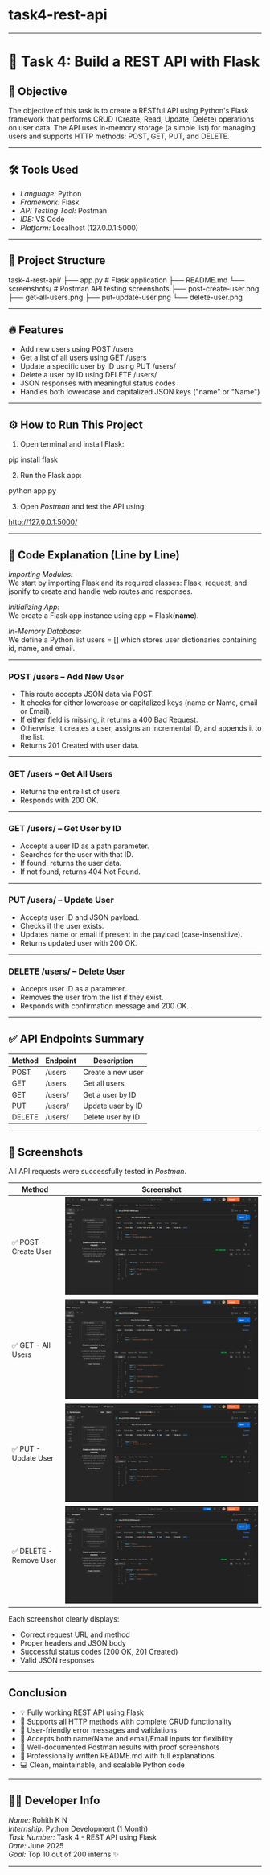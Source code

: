 # task4-rest-api

---

# 🚀 Task 4: Build a REST API with Flask

## 📌 Objective

The objective of this task is to create a RESTful API using Python's Flask framework that performs CRUD (Create, Read, Update, Delete) operations on user data. The API uses in-memory storage (a simple list) for managing users and supports HTTP methods: POST, GET, PUT, and DELETE.

---

## 🛠 Tools Used

- *Language:* Python
- *Framework:* Flask
- *API Testing Tool:* Postman
- *IDE:* VS Code
- *Platform:* Localhost (127.0.0.1:5000)

---

## 📂 Project Structure

task-4-rest-api/ ├── app.py                 # Flask application ├── README.md              └── screenshots/           # Postman API testing screenshots ├── post-create-user.png ├── get-all-users.png ├── put-update-user.png └── delete-user.png

---

## 🔥 Features

- Add new users using POST /users
- Get a list of all users using GET /users
- Update a specific user by ID using PUT /users/<id>
- Delete a user by ID using DELETE /users/<id>
- JSON responses with meaningful status codes
- Handles both lowercase and capitalized JSON keys ("name" or "Name")

---

## ⚙ How to Run This Project

1. Open terminal and install Flask:

pip install flask

2. Run the Flask app:

python app.py

3. Open *Postman* and test the API using:

http://127.0.0.1:5000/

---

## 🧠 Code Explanation (Line by Line)

*Importing Modules:*  
We start by importing Flask and its required classes: Flask, request, and jsonify to create and handle web routes and responses.

*Initializing App:*  
We create a Flask app instance using app = Flask(__name__).

*In-Memory Database:*  
We define a Python list users = [] which stores user dictionaries containing id, name, and email.

---

### POST /users – Add New User

- This route accepts JSON data via POST.
- It checks for either lowercase or capitalized keys (name or Name, email or Email).
- If either field is missing, it returns a 400 Bad Request.
- Otherwise, it creates a user, assigns an incremental ID, and appends it to the list.
- Returns 201 Created with user data.

---

### GET /users – Get All Users

- Returns the entire list of users.
- Responds with 200 OK.

---

### GET /users/<id> – Get User by ID

- Accepts a user ID as a path parameter.
- Searches for the user with that ID.
- If found, returns the user data.
- If not found, returns 404 Not Found.

---

### PUT /users/<id> – Update User

- Accepts user ID and JSON payload.
- Checks if the user exists.
- Updates name or email if present in the payload (case-insensitive).
- Returns updated user with 200 OK.

---

### DELETE /users/<id> – Delete User

- Accepts user ID as a parameter.
- Removes the user from the list if they exist.
- Responds with confirmation message and 200 OK.

---

## ✅ API Endpoints Summary

| Method | Endpoint             | Description               |
|--------|----------------------|---------------------------|
| POST   | /users             | Create a new user         |
| GET    | /users             | Get all users             |
| GET    | /users/<id>        | Get a user by ID          |
| PUT    | /users/<id>        | Update user by ID         |
| DELETE | /users/<id>        | Delete user by ID         |

---

## 📸 Screenshots

All API requests were successfully tested in *Postman*.

| Method | Screenshot |
|--------|------------|
| ✅ POST - Create User | ![POST](screenshots/post-create-user.png) |
| ✅ GET - All Users    | ![GET](screenshots/get-all-users.png) |
| ✅ PUT - Update User  | ![PUT](screenshots/put-update-user.png) |
| ✅ DELETE - Remove User | ![DELETE](screenshots/delete-user.png) |

Each screenshot clearly displays:
- Correct request URL and method
- Proper headers and JSON body
- Successful status codes (200 OK, 201 Created)
- Valid JSON responses

---

## Conclusion

- 💡 Fully working REST API using Flask
- 🔄 Supports all HTTP methods with complete CRUD functionality
- 💬 User-friendly error messages and validations
- 🧠 Accepts both name/Name and email/Email inputs for flexibility
- 📸 Well-documented Postman results with proof screenshots
- 🧾 Professionally written README.md with full explanations
- 💻 Clean, maintainable, and scalable Python code

---

## 👨‍💻 Developer Info

*Name:* Rohith K N  
*Internship:* Python Development (1 Month)  
*Task Number:* Task 4 - REST API using Flask  
*Date:* June 2025  
*Goal:* Top 10 out of 200 interns ✨

---
